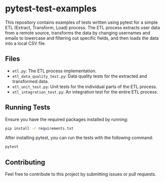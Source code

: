 # pytest-test-examples

This repository contains examples of tests written using pytest for a simple ETL (Extract, Transform, Load) process. The ETL process extracts user data from a remote source, transforms the data by changing usernames and emails to lowercase and filtering out specific fields, and then loads the data into a local CSV file.

## Files

- `etl.py`: The ETL process implementation.
- `etl_data_quality_test.py`: Data quality tests for the extracted and transformed data.
- `etl_unit_test.py`: Unit tests for the individual parts of the ETL process.
- `etl_integration_test.py`: An integration test for the entire ETL process.

## Running Tests

Ensure you have the required packages installed by running:

```bash
pip install -r requirements.txt
```

After installing pytest, you can run the tests with the following command:

```bash
pytest
```

## Contributing

Feel free to contribute to this project by submitting issues or pull requests.
